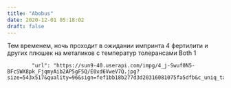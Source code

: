 ```yaml
---
title: "Abobus"
date: 2020-12-01 05:18:02
draft: false
---
```


Тем временем, ночь проходит в ожидании импринта 4 фертилити и других плюшек на металиков с температур толерансами Both 1

            "url": "https://sun9-40.userapi.com/impg/4_j-Swuf0N5-BFcSWX8pk_FjqmyAib2AP5gF5Q/E0xd6VweV7Q.jpg?size=543x517&quality=96&sign=fef1bb18b277d3d20316081075fa5dfb&c_uniq_tag=ZU5jh_Hh94ABX0InZ9kZDmfYEyzJE08Wqlgp7IDxDtQ&type=album",
